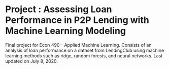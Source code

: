 # Project : Assessing Loan Performance in P2P Lending with Machine Learning Modeling
Final project for Econ 490 - Applied Machine Learning. Consists of an analysis of loan performance on a dataset from LendingClub using machine learning methods such as ridge, random forests, and neural networks. Last updated on July 8, 2020.
